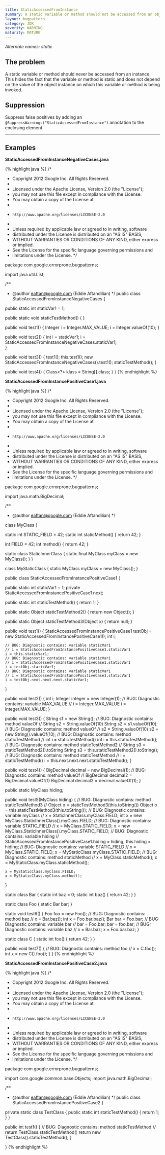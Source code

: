 ```yaml
---
title: StaticAccessedFromInstance
summary: A static variable or method should not be accessed from an object instance
layout: bugpattern
category: JDK
severity: WARNING
maturity: MATURE
---
```


<!--
*** AUTO-GENERATED, DO NOT MODIFY ***
To make changes, edit the @BugPattern annotation or the explanation in docs/bugpattern.
-->

_Alternate names: static_

## The problem
A static variable or method should never be accessed from an instance.  This hides the fact that the variable or method is static and does not depend on the value of the object instance on which this variable or method is being invoked.

## Suppression
Suppress false positives by adding an `@SuppressWarnings("StaticAccessedFromInstance")` annotation to the enclosing element.

----------

## Examples
__StaticAccessedFromInstanceNegativeCases.java__

{% highlight java %}
/*
 * Copyright 2012 Google Inc. All Rights Reserved.
 *
 * Licensed under the Apache License, Version 2.0 (the "License");
 * you may not use this file except in compliance with the License.
 * You may obtain a copy of the License at
 *
 *     http://www.apache.org/licenses/LICENSE-2.0
 *
 * Unless required by applicable law or agreed to in writing, software
 * distributed under the License is distributed on an "AS IS" BASIS,
 * WITHOUT WARRANTIES OR CONDITIONS OF ANY KIND, either express or implied.
 * See the License for the specific language governing permissions and
 * limitations under the License.
 */

package com.google.errorprone.bugpatterns;

import java.util.List;

/**
 * @author eaftan@google.com (Eddie Aftandilian)
 */
public class StaticAccessedFromInstanceNegativeCases {
  
  public static int staticVar1 = 1;
  
  public static void staticTestMethod() { 
  }

  
  public void test1() {
    Integer i = Integer.MAX_VALUE;
    i = Integer.valueOf(10);
  }
  
  public void test2() {
    int i = staticVar1;
    i = StaticAccessedFromInstanceNegativeCases.staticVar1;    
  }
  
  public void test3() {
    test1();
    this.test1();
    new StaticAccessedFromInstanceNegativeCases().test1();
    staticTestMethod();
  }

  public void test4() {
    Class<?> klass = String[].class;
  }
}
{% endhighlight %}

__StaticAccessedFromInstancePositiveCase1.java__

{% highlight java %}
/*
 * Copyright 2012 Google Inc. All Rights Reserved.
 *
 * Licensed under the Apache License, Version 2.0 (the "License");
 * you may not use this file except in compliance with the License.
 * You may obtain a copy of the License at
 *
 *     http://www.apache.org/licenses/LICENSE-2.0
 *
 * Unless required by applicable law or agreed to in writing, software
 * distributed under the License is distributed on an "AS IS" BASIS,
 * WITHOUT WARRANTIES OR CONDITIONS OF ANY KIND, either express or implied.
 * See the License for the specific language governing permissions and
 * limitations under the License.
 */

package com.google.errorprone.bugpatterns;

import java.math.BigDecimal;

/**
 * @author eaftan@google.com (Eddie Aftandilian)
 */

class MyClass {
  
  static int STATIC_FIELD = 42;
  static int staticMethod() { return 42; }
  
  int FIELD = 42;
  int method() { return 42; }
  
  static class StaticInnerClass {
    static final MyClass myClass = new MyClass();
  }
}

class MyStaticClass {
  static MyClass myClass = new MyClass();
}

public class StaticAccessedFromInstancePositiveCase1 {
  
  public static int staticVar1 = 1;
  private StaticAccessedFromInstancePositiveCase1 next;
  
  public static int staticTestMethod() {
    return 1;
  }
  
  public static Object staticTestMethod2() {
    return new Object();
  }
  
  public static Object staticTestMethod3(Object x) {
    return null;
  }
  
  public void test1() {
    StaticAccessedFromInstancePositiveCase1 testObj = new StaticAccessedFromInstancePositiveCase1();
    int i;
    
    // BUG: Diagnostic contains: variable staticVar1
    // i = StaticAccessedFromInstancePositiveCase1.staticVar1 
    i = this.staticVar1;
    // BUG: Diagnostic contains: variable staticVar1
    // i = StaticAccessedFromInstancePositiveCase1.staticVar1
    i = testObj.staticVar1;
    // BUG: Diagnostic contains: variable staticVar1 
    // i = StaticAccessedFromInstancePositiveCase1.staticVar1
    i = testObj.next.next.next.staticVar1;
  }
  
  public void test2() {
    int i;
    Integer integer = new Integer(1);
    // BUG: Diagnostic contains: variable MAX_VALUE
    // i = Integer.MAX_VALUE
    i = integer.MAX_VALUE;
  }
    
  public void test3() {
    String s1 = new String();
    // BUG: Diagnostic contains: method valueOf
    // String s2 = String.valueOf(10) 
    String s2 = s1.valueOf(10);
    // BUG: Diagnostic contains: method valueOf
    // s2 = String.valueOf(10)
    s2 = new String().valueOf(10);
    // BUG: Diagnostic contains: method staticTestMethod
    // int i = staticTestMethod()
    int i = this.staticTestMethod();
    // BUG: Diagnostic contains: method staticTestMethod2
    // String s3 = staticTestMethod2().toString 
    String s3 = this.staticTestMethod2().toString();
    // BUG: Diagnostic contains: method staticTestMethod
    // i = staticTestMethod() 
    i = this.next.next.next.staticTestMethod();
  }
  
  public void test4() {
    BigDecimal decimal = new BigDecimal(1);
    // BUG: Diagnostic contains: method valueOf
    // BigDecimal decimal2 = BigDecimal.valueOf(1)
    BigDecimal decimal2 = decimal.valueOf(1);
  }

  public static MyClass hiding; 
  
  public void test5(MyClass hiding) {
    // BUG: Diagnostic contains: method staticTestMethod3
    // Object o = staticTestMethod3(this.toString()) 
    Object o = this.staticTestMethod3(this.toString());
    // BUG: Diagnostic contains: variable myClass
    // x = StaticInnerClass.myClass.FIELD; 
    int x = new MyClass.StaticInnerClass().myClass.FIELD;
    // BUG: Diagnostic contains: variable STATIC_FIELD
    // x = MyClass.STATIC_FIELD; 
    x = new MyClass.StaticInnerClass().myClass.STATIC_FIELD;
    // BUG: Diagnostic contains: variable hiding
    // StaticAccessedFromInstancePositiveCase1.hiding = hiding;
    this.hiding = hiding;
    // BUG: Diagnostic contains: variable STATIC_FIELD
    // x = MyClass.STATIC_FIELD; 
    x = MyStaticClass.myClass.STATIC_FIELD;
    // BUG: Diagnostic contains: method staticMethod
    // x = MyClass.staticMethod();
    x = MyStaticClass.myClass.staticMethod();
    
    x = MyStaticClass.myClass.FIELD;
    x = MyStaticClass.myClass.method();
  }
  
  static class Bar {
    static int baz = 0;
    static int baz() { return 42; }
  }
  
  static class Foo {
    static Bar bar;
  }
  
  static void test6() {
    Foo foo = new Foo();
    // BUG: Diagnostic contains: method baz
    // x = Bar.baz();
    int x = Foo.bar.baz();
    Bar bar = Foo.bar;
    // BUG: Diagnostic contains: variable bar
    // bar = Foo.bar;
    bar = foo.bar;
    // BUG: Diagnostic contains: variable baz
    // x = Bar.baz;
    x = Foo.bar.baz;
  }
  
  static class C<T extends String> {
    static int foo() {
      return 42;
    }
  }
  
  public void test7() {
    // BUG: Diagnostic contains: method foo
    // x = C.foo();
    int x = new C<String>().foo();
  }
}
{% endhighlight %}

__StaticAccessedFromInstancePositiveCase2.java__

{% highlight java %}
/*
 * Copyright 2012 Google Inc. All Rights Reserved.
 *
 * Licensed under the Apache License, Version 2.0 (the "License");
 * you may not use this file except in compliance with the License.
 * You may obtain a copy of the License at
 *
 *     http://www.apache.org/licenses/LICENSE-2.0
 *
 * Unless required by applicable law or agreed to in writing, software
 * distributed under the License is distributed on an "AS IS" BASIS,
 * WITHOUT WARRANTIES OR CONDITIONS OF ANY KIND, either express or implied.
 * See the License for the specific language governing permissions and
 * limitations under the License.
 */

package com.google.errorprone.bugpatterns;

import com.google.common.base.Objects;
import java.math.BigDecimal;

/**
 * @author eaftan@google.com (Eddie Aftandilian)
 */
public class StaticAccessedFromInstancePositiveCase2 {
  
  private static class TestClass {
    public static int staticTestMethod() {
      return 1;
    }
  }
  
  public int test1() {
    // BUG: Diagnostic contains: method staticTestMethod
    // return TestClass.staticTestMethod()
    return new TestClass().staticTestMethod();
  }

}
{% endhighlight %}

